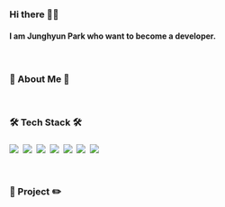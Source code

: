 <h3>Hi there 👀💕</h3>
<h4>I am Junghyun Park who want to become a developer.</h4><br>

<h3>🌈 About Me 🍒</h3><br>

<h3>🛠 Tech Stack 🛠</h3>
<h3></h3>
<p>
<img src="https://img.shields.io/badge/Java-007396?style=flat-square&logo=Java&logoColor=white">&nbsp
<img src="https://img.shields.io/badge/JavaScript-FFCD12?style=flat-square&logo=JavaScript&logoColor=white">&nbsp
  <img src="https://img.shields.io/badge/Spring-6DB33F?style=flat-square&logo=Spring&logoColor=white">&nbsp
<img src="https://img.shields.io/badge/SpringBoot-6DB33F?style=flat-square&logo=SpringBoot&logoColor=white">&nbsp
<img src="https://img.shields.io/badge/Oracle-ED0000?style=flat-square&logo=Oracle&logoColor=white">&nbsp
<img src="https://img.shields.io/badge/MySQL-4479A1?style=flat-square&logo=MySQL&logoColor=white">&nbsp
<img src="https://img.shields.io/badge/Android-3DDC84?style=flat-square&logo=Android&logoColor=white">&nbsp
</p><br>
<h3>📕 Project ✏️</h3>
